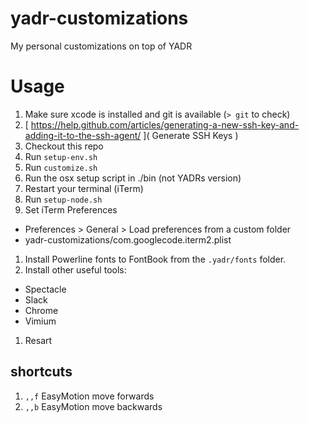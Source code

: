 # yadr-customizations
My personal customizations on top of YADR

# Usage
1. Make sure xcode is installed and git is available (`> git` to check)
1. [ https://help.github.com/articles/generating-a-new-ssh-key-and-adding-it-to-the-ssh-agent/ ]( Generate SSH Keys )
1. Checkout this repo
1. Run `setup-env.sh`
1. Run `customize.sh`
1. Run the osx setup script in ./bin (not YADRs version)
1. Restart your terminal (iTerm)
1. Run `setup-node.sh`
1. Set iTerm Preferences
  - Preferences > General > Load preferences from a custom folder
  - yadr-customizations/com.googlecode.iterm2.plist
1. Install Powerline fonts to FontBook from the `.yadr/fonts` folder.
1. Install other useful tools:
  - Spectacle
  - Slack
  - Chrome
  - Vimium
1. Resart

## shortcuts

1. `,,f` EasyMotion move forwards
1. `,,b` EasyMotion move backwards
